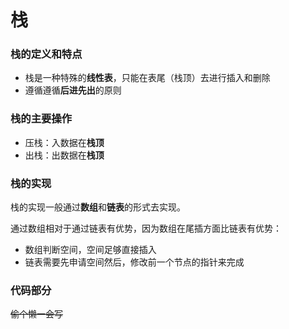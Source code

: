 # 栈
### 栈的定义和特点

* 栈是一种特殊的**线性表**，只能在表尾（栈顶）去进行插入和删除
* 遵循遵循**后进先出**的原则

### 栈的主要操作

* 压栈：入数据在**栈顶**
* 出栈：出数据在**栈顶**

### 栈的实现

栈的实现一般通过**数组**和**链表**的形式去实现。

通过数组相对于通过链表有优势，因为数组在尾插方面比链表有优势：

* 数组判断空间，空间足够直接插入
* 链表需要先申请空间然后，修改前一个节点的指针来完成

### 代码部分  

~~偷个懒一会写~~